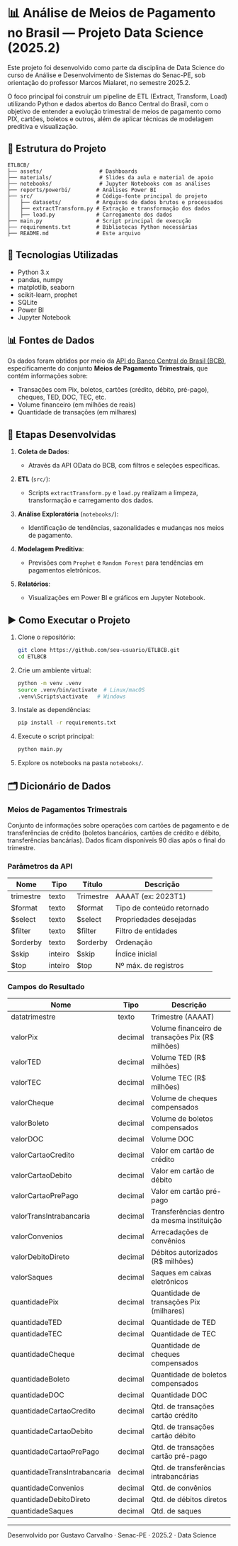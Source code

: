 # 📊 Análise de Meios de Pagamento no Brasil — Projeto Data Science (2025.2)

Este projeto foi desenvolvido como parte da disciplina de Data Science do curso de Análise e Desenvolvimento de Sistemas do Senac-PE, sob orientação do professor Marcos Mialaret, no semestre 2025.2.

O foco principal foi construir um pipeline de ETL (Extract, Transform, Load) utilizando Python e dados abertos do Banco Central do Brasil, com o objetivo de entender a evolução trimestral de meios de pagamento como PIX, cartões, boletos e outros, além de aplicar técnicas de modelagem preditiva e visualização.

## 📁 Estrutura do Projeto

```
ETLBCB/
├── assets/                  # Dashboards
├── materials/               # Slides da aula e material de apoio
├── notebooks/               # Jupyter Notebooks com as análises
├── reports/powerbi/        # Análises Power BI
├── src/                    # Código-fonte principal do projeto
│   ├── datasets/           # Arquivos de dados brutos e processados
│   ├── extractTransform.py # Extração e transformação dos dados
│   ├── load.py             # Carregamento dos dados
├── main.py                 # Script principal de execução
├── requirements.txt        # Bibliotecas Python necessárias
├── README.md               # Este arquivo
```

## 🚀 Tecnologias Utilizadas

- Python 3.x
- pandas, numpy
- matplotlib, seaborn
- scikit-learn, prophet
- SQLite
- Power BI
- Jupyter Notebook

## 📊 Fontes de Dados

Os dados foram obtidos por meio da [API do Banco Central do Brasil (BCB)](https://dadosabertos.bcb.gov.br/), especificamente do conjunto **Meios de Pagamento Trimestrais**, que contém informações sobre:

- Transações com Pix, boletos, cartões (crédito, débito, pré-pago), cheques, TED, DOC, TEC, etc.
- Volume financeiro (em milhões de reais)
- Quantidade de transações (em milhares)

## 📌 Etapas Desenvolvidas

1. **Coleta de Dados**:
   - Através da API OData do BCB, com filtros e seleções específicas.

2. **ETL** (`src/`):
   - Scripts `extractTransform.py` e `load.py` realizam a limpeza, transformação e carregamento dos dados.

3. **Análise Exploratória** (`notebooks/`):
   - Identificação de tendências, sazonalidades e mudanças nos meios de pagamento.

4. **Modelagem Preditiva**:
   - Previsões com `Prophet` e `Random Forest` para tendências em pagamentos eletrônicos.

5. **Relatórios**:
   - Visualizações em Power BI e gráficos em Jupyter Notebook.

## ▶️ Como Executar o Projeto

1. Clone o repositório:
   ```bash
   git clone https://github.com/seu-usuario/ETLBCB.git
   cd ETLBCB
   ```

2. Crie um ambiente virtual:
   ```bash
   python -m venv .venv
   source .venv/bin/activate  # Linux/macOS
   .venv\Scripts\activate   # Windows
   ```

3. Instale as dependências:
   ```bash
   pip install -r requirements.txt
   ```

4. Execute o script principal:
   ```bash
   python main.py
   ```

5. Explore os notebooks na pasta `notebooks/`.

## 🗂️ Dicionário de Dados

### Meios de Pagamentos Trimestrais

Conjunto de informações sobre operações com cartões de pagamento e de transferências de crédito (boletos bancários, cartões de crédito e débito, transferências bancárias). Dados ficam disponíveis 90 dias após o final do trimestre.

### Parâmetros da API

| Nome         | Tipo     | Título   | Descrição |
|--------------|----------|----------|-----------|
| trimestre    | texto    | Trimestre| AAAAT (ex: 2023T1) |
| $format      | texto    | $format  | Tipo de conteúdo retornado |
| $select      | texto    | $select  | Propriedades desejadas |
| $filter      | texto    | $filter  | Filtro de entidades |
| $orderby     | texto    | $orderby | Ordenação |
| $skip        | inteiro  | $skip    | Índice inicial |
| $top         | inteiro  | $top     | Nº máx. de registros |

### Campos do Resultado

| Nome                         | Tipo     | Descrição |
|------------------------------|----------|-----------|
| datatrimestre                | texto    | Trimestre (AAAAT) |
| valorPix                     | decimal  | Volume financeiro de transações Pix (R$ milhões) |
| valorTED                     | decimal  | Volume TED (R$ milhões) |
| valorTEC                     | decimal  | Volume TEC (R$ milhões) |
| valorCheque                  | decimal  | Volume de cheques compensados |
| valorBoleto                  | decimal  | Volume de boletos compensados |
| valorDOC                     | decimal  | Volume DOC |
| valorCartaoCredito           | decimal  | Valor em cartão de crédito |
| valorCartaoDebito            | decimal  | Valor em cartão de débito |
| valorCartaoPrePago           | decimal  | Valor em cartão pré-pago |
| valorTransIntrabancaria      | decimal  | Transferências dentro da mesma instituição |
| valorConvenios               | decimal  | Arrecadações de convênios |
| valorDebitoDireto            | decimal  | Débitos autorizados (R$ milhões) |
| valorSaques                  | decimal  | Saques em caixas eletrônicos |
| quantidadePix                | decimal  | Quantidade de transações Pix (milhares) |
| quantidadeTED                | decimal  | Quantidade de TED |
| quantidadeTEC                | decimal  | Quantidade de TEC |
| quantidadeCheque             | decimal  | Quantidade de cheques compensados |
| quantidadeBoleto             | decimal  | Quantidade de boletos compensados |
| quantidadeDOC                | decimal  | Quantidade DOC |
| quantidadeCartaoCredito      | decimal  | Qtd. de transações cartão crédito |
| quantidadeCartaoDebito       | decimal  | Qtd. de transações cartão débito |
| quantidadeCartaoPrePago      | decimal  | Qtd. de transações cartão pré-pago |
| quantidadeTransIntrabancaria | decimal  | Qtd. de transferências intrabancárias |
| quantidadeConvenios          | decimal  | Qtd. de convênios |
| quantidadeDebitoDireto       | decimal  | Qtd. de débitos diretos |
| quantidadeSaques             | decimal  | Qtd. de saques |

---

Desenvolvido por Gustavo Carvalho · Senac-PE · 2025.2 · Data Science
